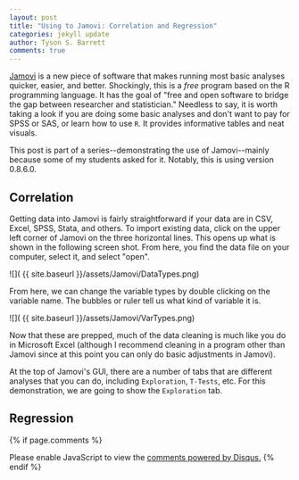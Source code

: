 ```yaml
---
layout: post
title: "Using to Jamovi: Correlation and Regression"
categories: jekyll update
author: Tyson S. Barrett
comments: true
---
```


[Jamovi](https://www.jamovi.org) is a new piece of software that makes running most basic analyses quicker, easier, and better. Shockingly, this is a *free* program based on the R programming language. It has the goal of "free and open software to bridge the gap between researcher and statistician." Needless to say, it is worth taking a look if you are doing some basic analyses and don't want to pay for SPSS or SAS, or learn how to use `R`. It provides informative tables and neat visuals. 

This post is part of a series--demonstrating the use of Jamovi--mainly because some of my students asked for it. Notably, this is using version 0.8.6.0.

## Correlation

Getting data into Jamovi is fairly straightforward if your data are in CSV, Excel, SPSS, Stata, and others. To import existing data, click on the upper left corner of Jamovi on the three horizontal lines. This opens up what is shown in the following screen shot. From here, you find the data file on your computer, select it, and select "open".

![]( {{ site.baseurl }}/assets/Jamovi/DataTypes.png)

From here, we can change the variable types by double clicking on the variable name. The bubbles or ruler tell us what kind of variable it is.

![]( {{ site.baseurl }}/assets/Jamovi/VarTypes.png)

Now that these are prepped, much of the data cleaning is much like you do in Microsoft Excel (although I recommend cleaning in a program other than Jamovi since at this point you can only do basic adjustments in Jamovi).

At the top of Jamovi's GUI, there are a number of tabs that are different analyses that you can do, including `Exploration`, `T-Tests`, etc. For this demonstration, we are going to show the `Exploration` tab.

## Regression








{% if page.comments %} 
<div id="disqus_thread"></div>
<script>
    /**
     *  RECOMMENDED CONFIGURATION VARIABLES: EDIT AND UNCOMMENT THE SECTION BELOW TO INSERT DYNAMIC VALUES FROM YOUR PLATFORM OR CMS.
     *  LEARN WHY DEFINING THESE VARIABLES IS IMPORTANT: https://disqus.com/admin/universalcode/#configuration-variables
     */
    /*
    var disqus_config = function () {
        this.page.url = page.url;  // Replace PAGE_URL with your page's canonical URL variable
        this.page.identifier = page.identifer; // Replace PAGE_IDENTIFIER with your page's unique identifier variable
    };
    */
    (function() {  // DON'T EDIT BELOW THIS LINE
        var d = document, s = d.createElement('script');
        
        s.src = '//tysonstanley.disqus.com/embed.js';
        
        s.setAttribute('data-timestamp', +new Date());
        (d.head || d.body).appendChild(s);
    })();
</script>
<noscript>Please enable JavaScript to view the <a href="https://disqus.com/?ref_noscript" rel="nofollow">comments powered by Disqus.</a></noscript>
{% endif %}

